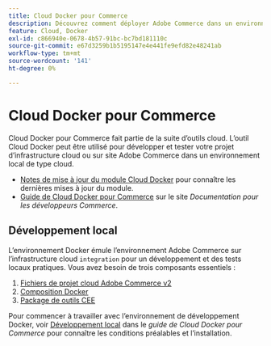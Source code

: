 ```yaml
---
title: Cloud Docker pour Commerce
description: Découvrez comment déployer Adobe Commerce dans un environnement cloud local à l’aide du package Cloud Docker for Commerce.
feature: Cloud, Docker
exl-id: c866940e-0678-4b57-91bc-bc7bd181110c
source-git-commit: e67d3259b1b5195147e4e441fe9efd82e48241ab
workflow-type: tm+mt
source-wordcount: '141'
ht-degree: 0%

---
```


# Cloud Docker pour Commerce

Cloud Docker pour Commerce fait partie de la suite d’outils cloud. L’outil Cloud Docker peut être utilisé pour développer et tester votre projet d’infrastructure cloud ou sur site Adobe Commerce dans un environnement local de type cloud.

- [Notes de mise à jour du module Cloud Docker](../release-notes/cloud-docker.md) pour connaître les dernières mises à jour du module.
- [Guide de Cloud Docker pour Commerce](https://developer.adobe.com/commerce/cloud-tools/docker/) sur le site _Documentation pour les développeurs Commerce_.

## Développement local

L’environnement Docker émule l’environnement Adobe Commerce sur l’infrastructure cloud `integration` pour un développement et des tests locaux pratiques. Vous avez besoin de trois composants essentiels :

1. [Fichiers de projet cloud Adobe Commerce v2](../project/file-structure.md)
1. [Composition Docker](https://www.docker.com/get-started/)
1. [Package de outils CEE](install-package.md)

Pour commencer à travailler avec l’environnement de développement Docker, voir [Développement local](https://developer.adobe.com/commerce/cloud-tools/docker/setup/) dans le _guide de Cloud Docker pour Commerce_ pour connaître les conditions préalables et l’installation.
